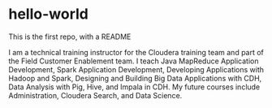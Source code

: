 # hello-world
This is the first repo, with a README

I am a technical training instructor for the Cloudera training team and part of the Field Customer Enablement team.
I teach Java MapReduce Application Development, Spark Application Development, Developing Applications with Hadoop and Spark, Designing and Building Big Data Applications with CDH, Data Analysis with Pig, Hive, and Impala in CDH.
My future courses include Administration, Cloudera Search, and Data Science.
